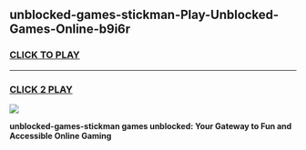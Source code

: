 
## unblocked-games-stickman-Play-Unblocked-Games-Online-b9i6r
<h3>
<a href="https://premium76.site?title=unblocked-games-stickman&ref=24A">CLICK TO PLAY</a></h3>
<hr>

<h3>
<a href="https://premium76.site?title=unblocked-games-stickman&ref=24A">CLICK 2 PLAY</a>
  
</h3>

<a href="https://premium76.site?title=unblocked-games-stickman&ref=24A"><img src="https://clearcache.store/games.png"></a>


**unblocked-games-stickman games unblocked: Your Gateway to Fun and Accessible Online Gaming**
